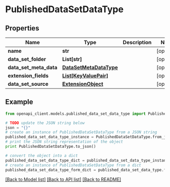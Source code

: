 # PublishedDataSetDataType


## Properties
Name | Type | Description | Notes
------------ | ------------- | ------------- | -------------
**name** | **str** |  | [optional] 
**data_set_folder** | **List[str]** |  | [optional] 
**data_set_meta_data** | [**DataSetMetaDataType**](DataSetMetaDataType.md) |  | [optional] 
**extension_fields** | [**List[KeyValuePair]**](KeyValuePair.md) |  | [optional] 
**data_set_source** | [**ExtensionObject**](ExtensionObject.md) |  | [optional] 

## Example

```python
from openapi_client.models.published_data_set_data_type import PublishedDataSetDataType

# TODO update the JSON string below
json = "{}"
# create an instance of PublishedDataSetDataType from a JSON string
published_data_set_data_type_instance = PublishedDataSetDataType.from_json(json)
# print the JSON string representation of the object
print PublishedDataSetDataType.to_json()

# convert the object into a dict
published_data_set_data_type_dict = published_data_set_data_type_instance.to_dict()
# create an instance of PublishedDataSetDataType from a dict
published_data_set_data_type_form_dict = published_data_set_data_type.from_dict(published_data_set_data_type_dict)
```
[[Back to Model list]](../README.md#documentation-for-models) [[Back to API list]](../README.md#documentation-for-api-endpoints) [[Back to README]](../README.md)


